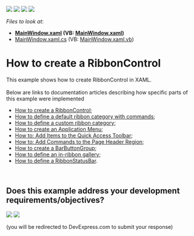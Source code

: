 <!-- default badges list -->
![](https://img.shields.io/endpoint?url=https://codecentral.devexpress.com/api/v1/VersionRange/128655490/14.2.5%2B)
[![](https://img.shields.io/badge/Open_in_DevExpress_Support_Center-FF7200?style=flat-square&logo=DevExpress&logoColor=white)](https://supportcenter.devexpress.com/ticket/details/E2201)
[![](https://img.shields.io/badge/📖_How_to_use_DevExpress_Examples-e9f6fc?style=flat-square)](https://docs.devexpress.com/GeneralInformation/403183)
[![](https://img.shields.io/badge/💬_Leave_Feedback-feecdd?style=flat-square)](#does-this-example-address-your-development-requirementsobjectives)
<!-- default badges end -->
<!-- default file list -->
*Files to look at*:

* **[MainWindow.xaml](./CS/RibbonControl_Ex/MainWindow.xaml) (VB: [MainWindow.xaml](./VB/RibbonControl_Ex/MainWindow.xaml))**
* [MainWindow.xaml.cs](./CS/RibbonControl_Ex/MainWindow.xaml.cs) (VB: [MainWindow.xaml.vb](./VB/RibbonControl_Ex/MainWindow.xaml.vb))
<!-- default file list end -->
# How to create a RibbonControl


<p>This example shows how to create RibbonControl in XAML.<br><br>Below are links to documentation articles describing how specific parts of this example were implemented

* <a href="https://documentation.devexpress.com/WPF/CustomDocument8178.aspx">How to create a RibbonControl</a>;
* <a href="https://documentation.devexpress.com/WPF/CustomDocument8179.aspx">How to define a default ribbon category with commands</a>;
* <a href="https://documentation.devexpress.com/WPF/CustomDocument8180.aspx">How to define a custom ribbon category</a>;
* <a href="https://documentation.devexpress.com/WPF/CustomDocument8182.aspx">How to create an Application Menu</a>;
* <a href="https://documentation.devexpress.com/WPF/CustomDocument8185.aspx">How to: Add Items to the Quick Access Toolbar</a>;
* <a href="https://documentation.devexpress.com/WPF/CustomDocument8186.aspx">How to: Add Commands to the Page Header Region</a>;
* <a href="https://documentation.devexpress.com/WPF/CustomDocument8183.aspx">How to create a BarButtonGroup</a>;
* <a href="https://documentation.devexpress.com/WPF/CustomDocument8187.aspx">How to define an in-ribbon gallery</a>;
* <a href="https://documentation.devexpress.com/WPF/CustomDocument8181.aspx">How to define a RibbonStatusBar</a>.</p>

<br/>


<!-- feedback -->
## Does this example address your development requirements/objectives?

[<img src="https://www.devexpress.com/support/examples/i/yes-button.svg"/>](https://www.devexpress.com/support/examples/survey.xml?utm_source=github&utm_campaign=wpf-create-a-ribboncontrol&~~~was_helpful=yes) [<img src="https://www.devexpress.com/support/examples/i/no-button.svg"/>](https://www.devexpress.com/support/examples/survey.xml?utm_source=github&utm_campaign=wpf-create-a-ribboncontrol&~~~was_helpful=no)

(you will be redirected to DevExpress.com to submit your response)
<!-- feedback end -->
